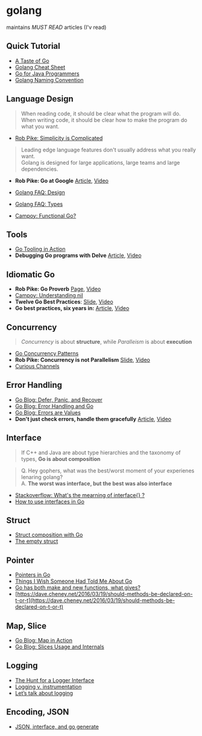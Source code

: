 # golang

maintains *MUST READ* articles (I'v read)

## Quick Tutorial

- [A Taste of Go](https://talks.golang.org/2014/taste.slide#40)
- [Golang Cheat Sheet](https://github.com/a8m/go-lang-cheat-sheet)
- [Go for Java Programmers](https://talks.golang.org/2015/go-for-java-programmers.slide)
- [Golang Naming Convention](https://talks.golang.org/2014/names.slide)

## Language Design 

> When reading code, it should be clear what the program will do.  
> When writing code, it should be clear how to make the program do what you want.
- [Rob Pike: Simplicity is Complicated](https://www.youtube.com/watch?v=rFejpH_tAHM)

> Leading edge language features don't usually address what you really want.  
> Golang is designed for large applications, large teams and large dependencies.
- **Rob Pike: Go at Google** [Article](https://talks.golang.org/2012/splash.article), [Video](https://www.infoq.com/presentations/Go-Google)

- [Golang FAQ: Design](https://golang.org/doc/faq#Design)
- [Golang FAQ: Types](https://golang.org/doc/faq#types)
- [Campoy: Functional Go?](https://www.youtube.com/watch?v=ouyHp2nJl0I)

## Tools

- [Go Tooling in Action](https://www.youtube.com/watch?v=uBjoTxosSys)
- **Debugging Go programs with Delve** [Article](https://blog.gopheracademy.com/advent-2015/debugging-with-delve/), [Video](https://www.youtube.com/watch?v=InG72scKPd4)

## Idiomatic Go

- **Rob Pike: Go Proverb** [Page](https://go-proverbs.github.io/), [Video](https://www.youtube.com/watch?v=PAAkCSZUG1c)
- [Campoy: Understanding nil](https://www.youtube.com/watch?v=ynoY2xz-F8s)
- **Twelve Go Best Practices**: [Slide](https://talks.golang.org/2013/bestpractices.slide#1), [Video](https://www.youtube.com/watch?v=8D3Vmm1BGoY)
- **Go best practices, six years in:** [Article](https://peter.bourgon.org/go-best-practices-2016/), [Video](https://www.infoq.com/presentations/go-patterns)

## Concurrency

> *Concurrency* is about **structure**, while *Paralleism* is about **execution**

- [Go Concurrency Patterns](https://www.youtube.com/watch?v=f6kdp27TYZs)
- **Rob Pike: Concurrency is not Parallelism** [Slide](https://talks.golang.org/2012/waza.slide), [Video](https://www.youtube.com/watch?v=B9lP-E4J_lc)
- [Curious Channels](https://dave.cheney.net/2013/04/30/curious-channels)

## Error Handling

- [Go Blog: Defer, Panic, and Recover](https://blog.golang.org/defer-panic-and-recover)
- [Go Blog: Error Handling and Go](https://blog.golang.org/error-handling-and-go)
- [Go Blog: Errors are Values](https://blog.golang.org/errors-are-values)
- **Don't just check errors, handle them gracefully** [Article](https://dave.cheney.net/2016/04/27/dont-just-check-errors-handle-them-gracefully), [Video](https://www.youtube.com/watch?v=lsBF58Q-DnY)

## Interface

> If C++ and Java are about type hierarchies and the taxonomy of types, **Go is about composition**

> Q. Hey gophers, what was the best/worst moment of your experienes lenaring golang?  
> A. **The worst was interface, but the best was also interface**

- [Stackoverflow: What's the mearning of interface{} ?](http://stackoverflow.com/questions/23148812/go-whats-the-meaning-of-interface)
- [How to use interfaces in Go](http://jordanorelli.com/post/32665860244/how-to-use-interfaces-in-go)

## Struct

- [Struct composition with Go](https://dave.cheney.net/2015/05/22/struct-composition-with-go)
- [The empty struct](https://dave.cheney.net/2014/03/25/the-empty-struct)

## Pointer

- [Pointers in Go](https://dave.cheney.net/2014/03/17/pointers-in-go)
- [Things I Wish Someone Had Told Me About Go](http://openmymind.net/Things-I-Wish-Someone-Had-Told-Me-About-Go/)
- [Go has both make and new functions, what gives?](https://dave.cheney.net/2014/08/17/go-has-both-make-and-new-functions-what-gives)
- [https://dave.cheney.net/2016/03/19/should-methods-be-declared-on-t-or-t](https://dave.cheney.net/2016/03/19/should-methods-be-declared-on-t-or-t)

## Map, Slice

- [Go Blog: Map in Action](https://blog.golang.org/go-maps-in-action)
- [Go Blog: Slices Usage and Internals](https://blog.golang.org/go-slices-usage-and-internals)

## Logging

- [The Hunt for a Logger Interface](http://go-talks.appspot.com/github.com/ChrisHines/talks/structured-logging/structured-logging.slide#1)
- [Logging v. instrumentation](https://peter.bourgon.org/blog/2016/02/07/logging-v-instrumentation.html)
- [Let’s talk about logging](https://dave.cheney.net/2015/11/05/lets-talk-about-logging)

## Encoding, JSON

- [JSON, interface, and go generate](https://www.youtube.com/watch?v=YgnD27GFcyA)



